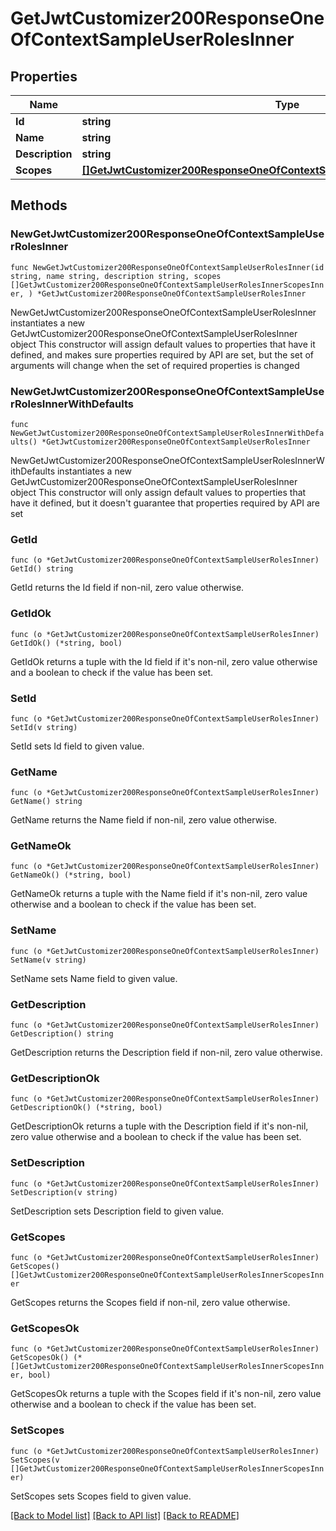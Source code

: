 # GetJwtCustomizer200ResponseOneOfContextSampleUserRolesInner

## Properties

Name | Type | Description | Notes
------------ | ------------- | ------------- | -------------
**Id** | **string** |  | 
**Name** | **string** |  | 
**Description** | **string** |  | 
**Scopes** | [**[]GetJwtCustomizer200ResponseOneOfContextSampleUserRolesInnerScopesInner**](GetJwtCustomizer200ResponseOneOfContextSampleUserRolesInnerScopesInner.md) |  | 

## Methods

### NewGetJwtCustomizer200ResponseOneOfContextSampleUserRolesInner

`func NewGetJwtCustomizer200ResponseOneOfContextSampleUserRolesInner(id string, name string, description string, scopes []GetJwtCustomizer200ResponseOneOfContextSampleUserRolesInnerScopesInner, ) *GetJwtCustomizer200ResponseOneOfContextSampleUserRolesInner`

NewGetJwtCustomizer200ResponseOneOfContextSampleUserRolesInner instantiates a new GetJwtCustomizer200ResponseOneOfContextSampleUserRolesInner object
This constructor will assign default values to properties that have it defined,
and makes sure properties required by API are set, but the set of arguments
will change when the set of required properties is changed

### NewGetJwtCustomizer200ResponseOneOfContextSampleUserRolesInnerWithDefaults

`func NewGetJwtCustomizer200ResponseOneOfContextSampleUserRolesInnerWithDefaults() *GetJwtCustomizer200ResponseOneOfContextSampleUserRolesInner`

NewGetJwtCustomizer200ResponseOneOfContextSampleUserRolesInnerWithDefaults instantiates a new GetJwtCustomizer200ResponseOneOfContextSampleUserRolesInner object
This constructor will only assign default values to properties that have it defined,
but it doesn't guarantee that properties required by API are set

### GetId

`func (o *GetJwtCustomizer200ResponseOneOfContextSampleUserRolesInner) GetId() string`

GetId returns the Id field if non-nil, zero value otherwise.

### GetIdOk

`func (o *GetJwtCustomizer200ResponseOneOfContextSampleUserRolesInner) GetIdOk() (*string, bool)`

GetIdOk returns a tuple with the Id field if it's non-nil, zero value otherwise
and a boolean to check if the value has been set.

### SetId

`func (o *GetJwtCustomizer200ResponseOneOfContextSampleUserRolesInner) SetId(v string)`

SetId sets Id field to given value.


### GetName

`func (o *GetJwtCustomizer200ResponseOneOfContextSampleUserRolesInner) GetName() string`

GetName returns the Name field if non-nil, zero value otherwise.

### GetNameOk

`func (o *GetJwtCustomizer200ResponseOneOfContextSampleUserRolesInner) GetNameOk() (*string, bool)`

GetNameOk returns a tuple with the Name field if it's non-nil, zero value otherwise
and a boolean to check if the value has been set.

### SetName

`func (o *GetJwtCustomizer200ResponseOneOfContextSampleUserRolesInner) SetName(v string)`

SetName sets Name field to given value.


### GetDescription

`func (o *GetJwtCustomizer200ResponseOneOfContextSampleUserRolesInner) GetDescription() string`

GetDescription returns the Description field if non-nil, zero value otherwise.

### GetDescriptionOk

`func (o *GetJwtCustomizer200ResponseOneOfContextSampleUserRolesInner) GetDescriptionOk() (*string, bool)`

GetDescriptionOk returns a tuple with the Description field if it's non-nil, zero value otherwise
and a boolean to check if the value has been set.

### SetDescription

`func (o *GetJwtCustomizer200ResponseOneOfContextSampleUserRolesInner) SetDescription(v string)`

SetDescription sets Description field to given value.


### GetScopes

`func (o *GetJwtCustomizer200ResponseOneOfContextSampleUserRolesInner) GetScopes() []GetJwtCustomizer200ResponseOneOfContextSampleUserRolesInnerScopesInner`

GetScopes returns the Scopes field if non-nil, zero value otherwise.

### GetScopesOk

`func (o *GetJwtCustomizer200ResponseOneOfContextSampleUserRolesInner) GetScopesOk() (*[]GetJwtCustomizer200ResponseOneOfContextSampleUserRolesInnerScopesInner, bool)`

GetScopesOk returns a tuple with the Scopes field if it's non-nil, zero value otherwise
and a boolean to check if the value has been set.

### SetScopes

`func (o *GetJwtCustomizer200ResponseOneOfContextSampleUserRolesInner) SetScopes(v []GetJwtCustomizer200ResponseOneOfContextSampleUserRolesInnerScopesInner)`

SetScopes sets Scopes field to given value.



[[Back to Model list]](../README.md#documentation-for-models) [[Back to API list]](../README.md#documentation-for-api-endpoints) [[Back to README]](../README.md)


